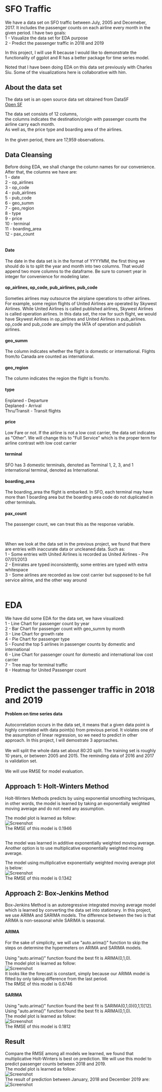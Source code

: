 # SFO Traffic

We have a data set on SFO traffic between July, 2005 and Decemeber, 2017. It includes the passenger counts on each airline every month in the given period. I have two goals:<br>
1 - Visualize the data set for EDA purpose<br>
2 - Predict the passenger traffic in 2018 and 2019 <br>

In this project, I will use R because I would like to demonstrate the functionality of ggplot and R has a better package for time series model.<br>

Noted that I have been doing EDA on this data set previously with Charles Siu. Some of the visualizations here is collaborative with him. 

## About the data set
The data set is an open source data set obtained from DataSF<br>
<a href="https://datasf.org/opendata/">Open SF</a>

The data set consists of 12 columns,<br>
the columns indicates the destination/origin with passenger counts the airline carry each month.<br>
As well as, the price type and boarding area of the airlines.<br>
<br>
In the given period, there are 17,959 observations.

## Data Cleansing
Before doing EDA, we shall change the column names for our convenience.<br>
After that, the columns we have are:<br>
1 - date<br>
2 - op_airlines<br>
3 - op_code<br>
4 - pub_airlines<br>
5 - pub_code<br>
6 - geo_summ<br>
7 - geo_region<br>
8 - type<br>
9 - price<br>
10 - terminal<br>
11 - boarding_area<br>
12 - pax_count<br>
<br>
#### Date
The date in the data set is in the format of YYYYMM, the first thing we should do is to split the year and month into two columns. That would append two more columns to the dataframe. Be sure to convert year in integer for convenience for modeling later.

#### op_airlines, op_code, pub_airlines, pub_code
Someties airlines may outsource the airplane operations to other airlines. For example, some region flights of United Airlines are operated by Skywest Airlines. While United Airlines is called published airlines, Skywest Airlines is called operation airlines. In this data set, the row for such flight, we would have Skywest Airlines in op_airlines and United Airlines in pub_airlines. op_code and pub_code are simply the IATA of operation and publish airlines.

#### geo_summ
The column indicates whether the flight is domestic or international. Flights from/to Canada are counted as international.

#### geo_region
The column indicates the region the flight is from/to.

#### type
Enplaned - Departure<br>
Deplaned - Arrival<br>
Thru/Transit - Transit flights

#### price
Low Fare or not. If the airline is not a low cost carrier, the data set indicates as "Other". We will change this to "Full Service" which is the proper term for airline contrast with low cost carrier

#### terminal
SFO has 3 domestic terminals, denoted as Terminal 1, 2, 3, and 1 international terminal, denoted as International.

#### boarding_area
The boarding_area the flight is embarked. In SFO, each terminal may have more than 1 boarding area but the boarding area code do not duplicated in other terminals.

#### pax_count
The passenger count, we can treat this as the response variable.

<br>
<br>
When we look at the data set in the previous project, we found that there are entries with inaccurate data or uncleaned data. Such as:<br>
1 - Some entries with United Airlines is recorded as United Airlines - Pre 07/01/2013<br>
2 - Emirates are typed inconsistently, some entries are typed with extra whitespace<br>
3 - Some airlines are recorded as low cost carrier but supposed to be full service ailrine, and the other way around<br>
<br>

# EDA
We have did some EDA for the data set, we have visualized:<br>
1 - Line Chart for passenger count by year <br>
2 - Bar Chart for passenger count with geo_summ by month<br>
3 - Line Chart for growth rate<br>
4 - Pie Chart for passenger type<br>
5 - Found the top 5 airlines in passenger counts by domestic and international<br>
6 - Line Chart for passenger count for domestic and international low cost carrier<br>
7 - Tree map for terminal traffic<br>
8 - Heatmap for United Passenger count<br>

# Predict the passenger traffic in 2018 and 2019
#### Problem on time series data
Autocorrelation occurs in the data set, it means that a given data point is highly correlated with data point(s) from previous period. It violates one of the assumption of linear regression, so we need to predict in other approach. In this project, I will demostrate 3 approaches.<br>
<br>
We will split the whole data set about 80:20 split. The training set is roughly 10 years, or between 2005 and 2015. The reminding data of 2016 and 2017 is validation set.
<br>
<br>
We will use RMSE for model evaluation.

## Approach 1: Holt-Winters Method
Holt-Winters Methods predicts by using exponential smoothing techniques, in other words, the model is learned by taking an exponentially weighted moving average and do not need any assumption. <br>

The model plot is learned as follow:<br>
![Screenshot](hw_plot.png)
<br>
The RMSE of this model is 0.1946

<br>
The model was learned in additive exponentially weighted moving average. Another option is to use multiplicative exponentially weighted moving average. <br>

The model using multiplicative exponentially weighted moving average plot is below:<br>
![Screenshot](hw_plot_m.png)
<br>
The RMSE of this model is 0.1342

## Approach 2: Box-Jenkins Method
Box-Jenkins Method is an autoregressive integrated moving average model which is learned by converting the data set into stationary. In this project, we use ARIMA and SARIMA models. The difference between the two is that ARIMA is non-seasonal while SARIMA is seasonal.

#### ARIMA
For the sake of simplicity, we will use "auto.arima()" function to skip the steps on determine the hypermeters on ARIMA and SARIMA models.<br>
<br>
Using "auto.arima()" function found the best fit is ARIMA(0,1,0).<br>
The model plot is learned as follow:<br>
![Screenshot](arima.png)
<br>
It looks like the forecast is constant, simply because our ARIMA model is fitted by only taking difference from the last period. <br>
The RMSE of this model is 0.6746

#### SARIMA
Using "auto.arima()" function found the best fit is SARIMA(0,1,0)(0,1,1)[12].<br>
Using "auto.arima()" function found the best fit is ARIMA(0,1,0).<br>
The model plot is learned as follow:<br>
![Screenshot](sarima.png)
<br>
The RMSE of this model is 0.1812

## Result
Compare the RMSE among all models we learned, we found that multiplicative Holt-Winters is best on prediction. We will use this model to predict passenger counts between 2018 and 2019.<br>
The model plot is learned as follow:<br>
![Screenshot](result_plot.png)
<br>
The result of prediction between January, 2018 and December 2019 are:<br>
![Screenshot](results.png)